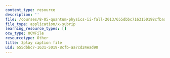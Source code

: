 ```yaml
---
content_type: resource
description: ''
file: /courses/8-05-quantum-physics-ii-fall-2013/655dbbc7163150198cfbaa7cd24ead90_BWM0RXg-uvI.vtt
file_type: application/x-subrip
learning_resource_types: []
ocw_type: OCWFile
resourcetype: Other
title: 3play caption file
uid: 655dbbc7-1631-5019-8cfb-aa7cd24ead90
---
```

